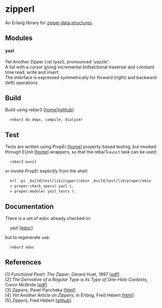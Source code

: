 # zipperl

An Erlang library for [zipper data structures](http://en.wikipedia.org/wiki/Zipper_%28data_structure%29).

## Modules

#### yazl 

Yet Another Zipper List (yazl), pronounced '_yazzle_'.    
A list with a cursor giving incremental bidirectional traversal and constant time read, write and insert.     
The interface is expressed symmetrically for forward (right) and backward (left) operations.     

## Build

Build using rebar3 \[[home](http://www.rebar3.org/)\]\[[github](http://github.com/rebar/rebar3)\]

&nbsp; &nbsp; `rebar3 do deps, compile, dialyzer`

## Test

Tests are written using PropEr \[[home](http://proper.softlab.ntua.gr/)\] property-based testing, but invoked through EUnit \[[home](http://www.erlang.org/doc/apps/eunit/chapter.html)\] wrappers, so that the rebar3 `eunit` task can be used:

&nbsp; &nbsp; `rebar3 eunit`    

or invoke PropEr explicitly from the shell:

&nbsp; &nbsp; `erl -pz _build/test/lib/zipperl/ebin _build/test/lib/proper/ebin`    
&nbsp; &nbsp; `> proper:check_specs( yazl ).`     
&nbsp; &nbsp; `> proper:module( yazl_tests ).`

## Documentation

There is a set of edoc already checked-in:

&nbsp; &nbsp; yazl \[[edoc](http://rawgit.com/mike-french/zipperl/master/doc/yazl.html)\]

but to regenerate use:

&nbsp; &nbsp; `rebar3 edoc`

## References

\[1\] _Functional Pearl: The Zipper_, Gérard Huet, 1997 \[[pdf](http://yquem.inria.fr/~huet/PUBLIC/zip.pdf)\]    
\[2\] _The Derivative of a Regular Type is its Type of One-Hole Contexts_, Conor McBride \[[pdf](http://strictlypositive.org/diff.pdf)\]    
\[3\] _Zippers_, Pavel Pancheka \[[html](https://pavpanchekha.com/blog/zippers/huet.html)\]    
\[4\] _Yet Another Article on Zippers, in Erlang_, Fred Hébert \[[html](http://ferd.ca/yet-another-article-on-zippers.html)\]    
\[5\] _Zippers_, Fred Hébert \[[github](https://github.com/ferd/zippers)\]



